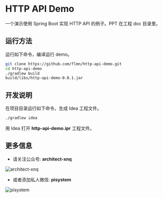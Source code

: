 # HTTP API Demo

一个演示使用 Spring Boot 实现 HTTP API 的例子。PPT 在工程 doc 目录里。

## 运行方法

运行如下命令，编译运行 demo。

```bash
git clone https://github.com/flmn/http-api-demo.git
cd http-api-demo
./gradlew build
build/libs/http-api-demo-0.0.1.jar
```

## 开发说明

在项目目录运行如下命令，生成 Idea 工程文件。

```bash
./gradlew idea
```

用 Idea 打开 **http-api-demo.ipr** 工程文件。

## 更多信息

- 请关注公众号: **architect-xnq**

![architect-xnq](https://github.com/flmn/http-api-demo/raw/master/doc/img/mp-qr-code.jpg)

- 或者添加私人微信: **pisystem**

![pisystem](https://github.com/flmn/http-api-demo/raw/master/doc/img/pisystem-qr-code.jpg)
